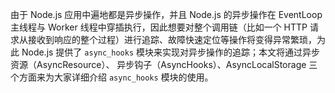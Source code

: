 由于 Node.js 应用中遍地都是异步操作，并且 Node.js 的异步操作在 EventLoop 主线程与 Worker 线程中穿插执行，因此想要对整个调用链（比如一个 HTTP 请求从接收到响应的整个过程）进行追踪、故障快速定位等操作将变得异常繁琐，为此 Node.js 提供了 `async_hooks` 模块来实现对异步操作的追踪；本文将通过异步资源（AsyncResource）、 异步钩子（AsyncHooks）、AsyncLocalStorage 三个方面来为大家详细介绍 `async_hooks` 模块的使用。